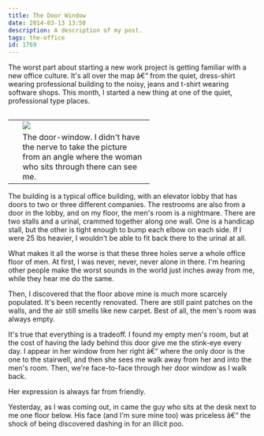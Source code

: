 ```yaml
---
title: The Door Window
date: 2014-03-13 13:50
description: A description of my post.
tags: the-office
id: 1769
---
```

The worst part about starting a new work project is getting familiar with a new office culture.  It's all over the map â€“ from the quiet, dress-shirt wearing professional building to the noisy, jeans and t-shirt wearing software shops.  This month, I started a new thing at one of the quiet, professional type places.

<table cellpadding="2" align="right"><tr><td width="5" rowspan="2"><spacer type="block" width="5" height="1"></td><td width="250" ><img src="/img/doorwindow.jpg"></td></tr><tr><td class="caption" width="250">The door-window.  I didn't have the nerve to take the picture from an angle where the woman who sits through there can see me.</td></tr></table>

The building is a typical office building, with an elevator lobby that has doors to two or three different companies.  The restrooms are also from a door in the lobby, and on my floor, the men's room is a nightmare.  There are two stalls and a urinal, crammed together along one wall.  One is a handicap stall, but the other is tight enough to bump each elbow on each side.  If I were 25 lbs heavier, I wouldn't be able to fit back there to the urinal at all.

What makes it all the worse is that these three holes serve a whole office floor of men.  At first, I was never, never, never alone in there.  I'm hearing other people make the worst sounds in the world just inches away from me, while they hear me do the same.

Then,  I discovered that the floor above mine is much more scarcely populated.  It's been recently renovated.  There are still paint patches on the walls, and the air still smells like new carpet.  Best of all, the men's room was always empty.

It's true that everything is a tradeoff.  I found my empty men's room, but at the cost of having the lady behind this door give me the stink-eye every day.  I appear in her window from her right â€“ where the only door is the one to the stairwell, and then she sees me walk away from her and into the men's room.  Then, we're face-to-face through her door window as I walk back.  

Her expression is always far from friendly.

Yesterday, as I was coming out, in came the guy who sits at the desk next to me one floor below.  His face (and I'm sure mine too) was priceless â€“ the shock of being discovered dashing in for an illicit poo.
